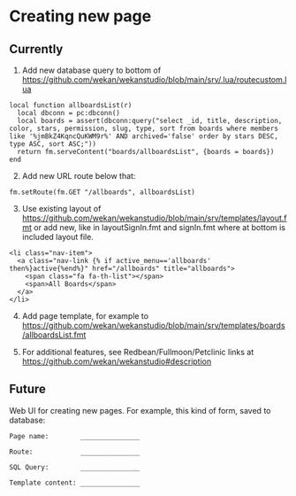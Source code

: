 # Creating new page

## Currently

1. Add new database query to bottom of https://github.com/wekan/wekanstudio/blob/main/srv/.lua/routecustom.lua

```
local function allboardsList(r)
  local dbconn = pc:dbconn()
  local boards = assert(dbconn:query("select _id, title, description, color, stars, permission, slug, type, sort from boards where members like '%jmBkZ4KqncQuKWM9r%' AND archived='false' order by stars DESC, type ASC, sort ASC;"))
  return fm.serveContent("boards/allboardsList", {boards = boards})
end
```

2. Add new URL route below that:

```
fm.setRoute(fm.GET "/allboards", allboardsList)
```

3. Use existing layout of https://github.com/wekan/wekanstudio/blob/main/srv/templates/layout.fmt
   or add new, like in layoutSignIn.fmt and signIn.fmt where at bottom is included layout file.

```
<li class="nav-item">
  <a class="nav-link {% if active_menu=='allboards' then%}active{%end%}" href="/allboards" title="allboards">
    <span class="fa fa-th-list"></span>
    <span>All Boards</span>
  </a>
</li>
```

4. Add page template, for example to https://github.com/wekan/wekanstudio/blob/main/srv/templates/boards/allboardsList.fmt

5. For additional features, see Redbean/Fullmoon/Petclinic links at https://github.com/wekan/wekanstudio#description

## Future

Web UI for creating new pages. For example, this kind of form, saved to database:
```
Page name:        _______________

Route:            _______________

SQL Query:        _______________

Template content: _______________
```

